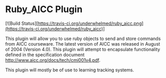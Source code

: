 # Ruby_AICC Plugin
[![Build Status][https://travis-ci.org/underwhelmed/ruby_aicc.png](https://travis-ci.org/underwhelmed/ruby_aicc)]

This plugin will allow you to use ruby objects to send and store commands from AICC courseware. The latest version of AICC was released in August of 2004 (Version 4.0). This plugin will attempt to encapsulate functionality defined in the specification document http://www.aicc.org/docs/tech/cmi001v4.pdf.

This plugin will mostly be of use to learning tracking systems.